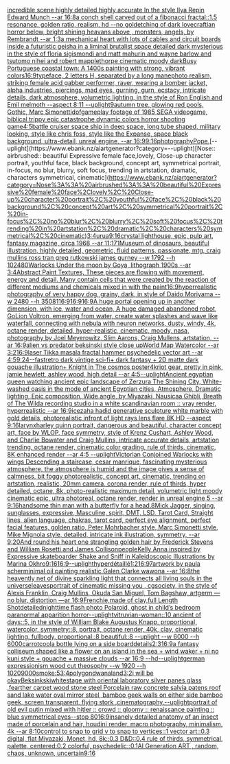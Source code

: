 [incredible scene highly detailed highly accurate In the style Ilya Repin Edward Munch --ar 16:8](https://www.ebank.nz/aiartgenerator?category=incredible%20scene%20highly%20detailed%20highly%20accurate%20In%20the%20style%20Ilya%20Repin%20Edward%20Munch%20--ar%2016%3A8)[a conch shell carved out of a fibonacci fractal::1.5 resonance, golden ratio, realism, hd --no gold](https://www.ebank.nz/aiartgenerator?category=a%20conch%20shell%20carved%20out%20of%20a%20fibonacci%20fractal%3A%3A1.5%20resonance%2C%20golden%20ratio%2C%20realism%2C%20hd%20--no%20gold)[etching of dark lovecraftian horror below, bright shining heavans above , monsters, angels, by Rembrandt --ar 1:3](https://www.ebank.nz/aiartgenerator?category=etching%20of%20dark%20lovecraftian%20horror%20below%2C%20bright%20shining%20heavans%20above%20%2C%20monsters%2C%20angels%2C%20by%20Rembrandt%20--ar%201%3A3)[a mechanical heart with lots of cables and circuit boards inside a futuristic geisha in a liminal brutalist space detailed dark mysterious in the style of floria sigismondi and matt mahurin and wayne barlow and tsutomo nihei and robert mapplethorpe cinematic moody dark](https://www.ebank.nz/aiartgenerator?category=a%20mechanical%20heart%20with%20lots%20of%20cables%20and%20circuit%20boards%20inside%20a%20futuristic%20geisha%20in%20a%20liminal%20brutalist%20space%20detailed%20dark%20mysterious%20in%20the%20style%20of%20floria%20sigismondi%20and%20matt%20mahurin%20and%20wayne%20barlow%20and%20tsutomo%20nihei%20and%20robert%20mapplethorpe%20cinematic%20moody%20dark)[Busy Portuguese coastal town: A 1400s painting with strong, vibrant colors](https://www.ebank.nz/aiartgenerator?category=Busy%20Portuguese%20coastal%20town%3A%20A%201400s%20painting%20with%20strong%2C%20vibrant%20colors)[16:9](https://www.ebank.nz/aiartgenerator?category=16%3A9)[typeface, 2 letters H, separated by a long mane](https://www.ebank.nz/aiartgenerator?category=typeface%2C%202%20letters%20H%2C%20separated%20by%20a%20long%20mane)[photo realism, striking female acid gabber performer, raver, wearing a bomber jacket, alpha industries, piercings,  mad eyes, gurning, gurn, ecstacy, intricate details, dark atmosphere, volumetric lighting, in the style of Ron English and Emil melmoth --aspect 8:11 --uplight](https://www.ebank.nz/aiartgenerator?category=photo%20realism%2C%20striking%20female%20acid%20gabber%20performer%2C%20raver%2C%20wearing%20a%20bomber%20jacket%2C%20alpha%20industries%2C%20piercings%2C%20%20mad%20eyes%2C%20gurning%2C%20gurn%2C%20ecstacy%2C%20intricate%20details%2C%20dark%20atmosphere%2C%20volumetric%20lighting%2C%20in%20the%20style%20of%20Ron%20English%20and%20Emil%20melmoth%20--aspect%208%3A11%20--uplight)[9](https://www.ebank.nz/aiartgenerator?category=9)[autumn tree, glowing red pools, Gothic, Marc Simonetti](https://www.ebank.nz/aiartgenerator?category=autumn%20tree%2C%20glowing%20red%20pools%2C%20Gothic%2C%20Marc%20Simonetti)[dof](https://www.ebank.nz/aiartgenerator?category=dof)[gameplay footage of 1985 SEGA videogame, biblical trippy epic catastrophe dynamic colors horror shooting game](https://www.ebank.nz/aiartgenerator?category=gameplay%20footage%20of%201985%20SEGA%20videogame%2C%20biblical%20trippy%20epic%20catastrophe%20dynamic%20colors%20horror%20shooting%20game)[4:5](https://www.ebank.nz/aiartgenerator?category=4%3A5)[battle cruiser space ship in deep space, long tube shaped, military looking, style like chris foss, style like the Expanse, space black background, ultra-detail, unreal engine, --ar 16:9](https://www.ebank.nz/aiartgenerator?category=battle%20cruiser%20space%20ship%20in%20deep%20space%2C%20long%20tube%20shaped%2C%20military%20looking%2C%20style%20like%20chris%20foss%2C%20style%20like%20the%20Expanse%2C%20space%20black%20background%2C%20ultra-detail%2C%20unreal%20engine%2C%20--ar%2016%3A9)[9:16](https://www.ebank.nz/aiartgenerator?category=9%3A16)[photography](https://www.ebank.nz/aiartgenerator?category=photography)[Pope.](https://www.ebank.nz/aiartgenerator?category=Pope.)[--uplight](https://www.ebank.nz/aiartgenerator?category=--uplight)[Nose:: airbrushed:: beautiful Expressive female face,lovely, Close-up character portrait, youthful face, black background, concept art, symmetrical portrait, in-focus, no blur, blurry, soft focus, trending in artstation, dramatic, characters symmetrical, cinematic](https://www.ebank.nz/aiartgenerator?category=Nose%3A%3A%20airbrushed%3A%3A%20beautiful%20Expressive%20female%20face%2Clovely%2C%20Close-up%20character%20portrait%2C%20youthful%20face%2C%20black%20background%2C%20concept%20art%2C%20symmetrical%20portrait%2C%20in-focus%2C%20no%20blur%2C%20blurry%2C%20soft%20focus%2C%20trending%20in%20artstation%2C%20dramatic%2C%20characters%20symmetrical%2C%20cinematic)[3:4](https://www.ebank.nz/aiartgenerator?category=3%3A4)[urua](https://www.ebank.nz/aiartgenerator?category=urua)[9:16](https://www.ebank.nz/aiartgenerator?category=9%3A16)[crystal lighthouse, epic, pulp art, fantasy magazine, circa 1968 --ar 11:17](https://www.ebank.nz/aiartgenerator?category=crystal%20lighthouse%2C%20epic%2C%20pulp%20art%2C%20fantasy%20magazine%2C%20circa%201968%20--ar%2011%3A17)[1](https://www.ebank.nz/aiartgenerator?category=1)[Museum of dinosaurs, beautiful illustration, highly detailed, geometric, fluid patterns, passionate, mtg, craig mullins ross tran greg rutkowski james gurney --w 1792 --h 1024](https://www.ebank.nz/aiartgenerator?category=Museum%20of%20dinosaurs%2C%20beautiful%20illustration%2C%20highly%20detailed%2C%20geometric%2C%20fluid%20patterns%2C%20passionate%2C%20mtg%2C%20craig%20mullins%20ross%20tran%20greg%20rutkowski%20james%20gurney%20--w%201792%20--h%201024)[80](https://www.ebank.nz/aiartgenerator?category=80)[Warlocks Under the moon by Goya, lithograph 1900s --ar 3:4](https://www.ebank.nz/aiartgenerator?category=Warlocks%20Under%20the%20moon%20by%20Goya%2C%20lithograph%201900s%20--ar%203%3A4)[Abstract Paint Textures, These pieces are flowing with movement, energy and detail. Many contain cells that were created by the reaction of different mediums and chemicals mixed in with the paint](https://www.ebank.nz/aiartgenerator?category=Abstract%20Paint%20Textures%2C%20These%20pieces%20are%20flowing%20with%20movement%2C%20energy%20and%20detail.%20Many%20contain%20cells%20that%20were%20created%20by%20the%20reaction%20of%20different%20mediums%20and%20chemicals%20mixed%20in%20with%20the%20paint)[16:9](https://www.ebank.nz/aiartgenerator?category=16%3A9)[hyperrealistic photography of very happy dog, grainy, dark, in style of Daido Moriyama --w 2480 --h 3508](https://www.ebank.nz/aiartgenerator?category=hyperrealistic%20photography%20of%20very%20happy%20dog%2C%20grainy%2C%20dark%2C%20in%20style%20of%20Daido%20Moriyama%20--w%202480%20--h%203508)[1](https://www.ebank.nz/aiartgenerator?category=1)[16:9](https://www.ebank.nz/aiartgenerator?category=16%3A9)[16:9](https://www.ebank.nz/aiartgenerator?category=16%3A9)[16:9](https://www.ebank.nz/aiartgenerator?category=16%3A9)[A huge portal opening up in another dimension, with ice, water and ocean, A huge damaged abandoned robot, GoLion Voltron, emerging from water, create water splashes and wave like waterfall, connecting with nebula with neuron networks, dusty, windy, 4k, octane render, detailed, hyper-realistic, cinematic, moody, nasa, photography by Joel Meyerowitz, Slim Aarons, Craig Mullens, artstation, --ar 16:9](https://www.ebank.nz/aiartgenerator?category=A%20huge%20portal%20opening%20up%20in%20another%20dimension%2C%20with%20ice%2C%20water%20and%20ocean%2C%20A%20huge%20damaged%20abandoned%20robot%2C%20GoLion%20Voltron%2C%20emerging%20from%20water%2C%20create%20water%20splashes%20and%20wave%20like%20waterfall%2C%20connecting%20with%20nebula%20with%20neuron%20networks%2C%20dusty%2C%20windy%2C%204k%2C%20octane%20render%2C%20detailed%2C%20hyper-realistic%2C%20cinematic%2C%20moody%2C%20nasa%2C%20photography%20by%20Joel%20Meyerowitz%2C%20Slim%20Aarons%2C%20Craig%20Mullens%2C%20artstation%2C%20--ar%2016%3A9)[alien vs predator beksinski style close up](https://www.ebank.nz/aiartgenerator?category=alien%20vs%20predator%20beksinski%20style%20close%20up)[World Map Watercolor --ar 3:2](https://www.ebank.nz/aiartgenerator?category=World%20Map%20Watercolor%20--ar%203%3A2)[16:9](https://www.ebank.nz/aiartgenerator?category=16%3A9)[laser Tikka masala fractal hammer psychedelic vector art --ar 4:5](https://www.ebank.nz/aiartgenerator?category=laser%20Tikka%20masala%20fractal%20hammer%20psychedelic%20vector%20art%20--ar%204%3A5)[9:24](https://www.ebank.nz/aiartgenerator?category=9%3A24)[--fast](https://www.ebank.nz/aiartgenerator?category=--fast)[retro dark vintige sci-fi+ dark fantasy + 2D matte dark gouache illustration+ Knight in The cosmos poster](https://www.ebank.nz/aiartgenerator?category=retro%20dark%20vintige%20sci-fi%2B%20dark%20fantasy%20%2B%202D%20matte%20dark%20gouache%20illustration%2B%20Knight%20in%20The%20cosmos%20poster)[4k](https://www.ebank.nz/aiartgenerator?category=4k)[riot gear, pretty in pink, jamie hewlett, ashley wood, high detail --ar 4:5](https://www.ebank.nz/aiartgenerator?category=riot%20gear%2C%20pretty%20in%20pink%2C%20jamie%20hewlett%2C%20ashley%20wood%2C%20high%20detail%20--ar%204%3A5)[--uplight](https://www.ebank.nz/aiartgenerator?category=--uplight)[Ancient egyptian queen watching ancient epic landscape of Zerzura The Shining City, White-washed oasis in the mode of ancient Egyptian cities, Atmosphere, Dramatic lighting, Epic composition, Wide angle, by Miyazaki, Nausicaa Ghibli, Breath of The Wild](https://www.ebank.nz/aiartgenerator?category=Ancient%20egyptian%20queen%20watching%20ancient%20epic%20landscape%20of%20Zerzura%20The%20Shining%20City%2C%20White-washed%20oasis%20in%20the%20mode%20of%20ancient%20Egyptian%20cities%2C%20Atmosphere%2C%20Dramatic%20lighting%2C%20Epic%20composition%2C%20Wide%20angle%2C%20by%20Miyazaki%2C%20Nausicaa%20Ghibli%2C%20Breath%20of%20The%20Wild)[a recording studio in a white scandinavian room :: vray render, hyperrealistic --ar 16:9](https://www.ebank.nz/aiartgenerator?category=a%20recording%20studio%20in%20a%20white%20scandinavian%20room%20%3A%3A%20vray%20render%2C%20hyperrealistic%20--ar%2016%3A9)[ice](https://www.ebank.nz/aiartgenerator?category=ice)[zaha hadid generative sculpture white marble with gold details, photorealistic infront of light rays lens flare 8K HD --aspect 9:16](https://www.ebank.nz/aiartgenerator?category=zaha%20hadid%20generative%20sculpture%20white%20marble%20with%20gold%20details%2C%20photorealistic%20infront%20of%20light%20rays%20lens%20flare%208K%20HD%20--aspect%209%3A16)[larynx](https://www.ebank.nz/aiartgenerator?category=larynx)[harley quinn portrait, dangerous and beautiful, character concept art, face by WLOP, face symmetry, style of Krenz Cushart, Ashley Wood, and Charlie Bowater and Craig Mullins, intricate accurate details, artstation trending, octane render, cinematic color grading, rule of thirds, cinematic, 8K enhanced render --ar 4:5 --uplight](https://www.ebank.nz/aiartgenerator?category=harley%20quinn%20portrait%2C%20dangerous%20and%20beautiful%2C%20character%20concept%20art%2C%20face%20by%20WLOP%2C%20face%20symmetry%2C%20style%20of%20Krenz%20Cushart%2C%20Ashley%20Wood%2C%20and%20Charlie%20Bowater%20and%20Craig%20Mullins%2C%20intricate%20accurate%20details%2C%20artstation%20trending%2C%20octane%20render%2C%20cinematic%20color%20grading%2C%20rule%20of%20thirds%2C%20cinematic%2C%208K%20enhanced%20render%20--ar%204%3A5%20--uplight)[Victorian Conjoined Warlocks with wings Descending a staircase, cesar manrique, fascinating mysterious atmosphere, the atmosphere is humid and the image gives a sense of calmness, bit foggy photorealistic, concept art, cinematic, trending on artstation, realistic, 20mm camera, corona render, rule of thirds, hyper detailed, octane, 8k, photo-realistic maximum detail, volumetric light moody cinematic epic, ultra photoreal, octane render, render in unreal engine 5 --ar 9:16](https://www.ebank.nz/aiartgenerator?category=Victorian%20Conjoined%20Warlocks%20with%20wings%20Descending%20a%20staircase%2C%20cesar%20manrique%2C%20fascinating%20mysterious%20atmosphere%2C%20the%20atmosphere%20is%20humid%20and%20the%20image%20gives%20a%20sense%20of%20calmness%2C%20bit%20foggy%20photorealistic%2C%20concept%20art%2C%20cinematic%2C%20trending%20on%20artstation%2C%20realistic%2C%2020mm%20camera%2C%20corona%20render%2C%20rule%20of%20thirds%2C%20hyper%20detailed%2C%20octane%2C%208k%2C%20photo-realistic%20maximum%20detail%2C%20volumetric%20light%20moody%20cinematic%20epic%2C%20ultra%20photoreal%2C%20octane%20render%2C%20render%20in%20unreal%20engine%205%20--ar%209%3A16)[handsome thin man with a butterfly for a head](https://www.ebank.nz/aiartgenerator?category=handsome%20thin%20man%20with%20a%20butterfly%20for%20a%20head)[.8](https://www.ebank.nz/aiartgenerator?category=.8)[Mick Jagger, singing, sunglasses, expressive, Masculine, spirit, DMT, LSD, Tarot Card, Straight lines, alien language, chakras, tarot card, perfect eye alignment, perfect facial features, golden ratio, Peter Mohrbacher style, Marc Simonetti style, Mike Mignola style, detailed, intricate ink illustration, symmetry, --ar 9:20](https://www.ebank.nz/aiartgenerator?category=Mick%20Jagger%2C%20singing%2C%20sunglasses%2C%20expressive%2C%20Masculine%2C%20spirit%2C%20DMT%2C%20LSD%2C%20Tarot%20Card%2C%20Straight%20lines%2C%20alien%20language%2C%20chakras%2C%20tarot%20card%2C%20perfect%20eye%20alignment%2C%20perfect%20facial%20features%2C%20golden%20ratio%2C%20Peter%20Mohrbacher%20style%2C%20Marc%20Simonetti%20style%2C%20Mike%20Mignola%20style%2C%20detailed%2C%20intricate%20ink%20illustration%2C%20symmetry%2C%20--ar%209%3A20)[And round his heart one strangling golden hair by Frederick Stevens and William Rosetti and James Collison](https://www.ebank.nz/aiartgenerator?category=And%20round%20his%20heart%20one%20strangling%20golden%20hair%20by%20Frederick%20Stevens%20and%20William%20Rosetti%20and%20James%20Collison)[people](https://www.ebank.nz/aiartgenerator?category=people)[Kelly Anna inspired by Expressive skateboarder Shake and Sniff in Kaleidoscopic Illustrations by Marina Okhro](https://www.ebank.nz/aiartgenerator?category=Kelly%20Anna%20inspired%20by%20Expressive%20skateboarder%20Shake%20and%20Sniff%20in%20Kaleidoscopic%20Illustrations%20by%20Marina%20Okhro)[9:16](https://www.ebank.nz/aiartgenerator?category=9%3A16)[16:9](https://www.ebank.nz/aiartgenerator?category=16%3A9)[--uplight](https://www.ebank.nz/aiartgenerator?category=--uplight)[hyperdétaillé](https://www.ebank.nz/aiartgenerator?category=hyperd%C3%A9taill%C3%A9)[1:2](https://www.ebank.nz/aiartgenerator?category=1%3A2)[16:9](https://www.ebank.nz/aiartgenerator?category=16%3A9)[7](https://www.ebank.nz/aiartgenerator?category=7)[artwork by paula scher](https://www.ebank.nz/aiartgenerator?category=artwork%20by%20paula%20scher)[minimal oil painting realistic Galen Clarke wawona --ar 16:8](https://www.ebank.nz/aiartgenerator?category=minimal%20oil%20painting%20realistic%20Galen%20Clarke%20wawona%20--ar%2016%3A8)[the heavently net of divine sparkling light that connects all living souls in the universe](https://www.ebank.nz/aiartgenerator?category=the%20heavently%20net%20of%20divine%20sparkling%20light%20that%20connects%20all%20living%20souls%20in%20the%20universe)[leaves](https://www.ebank.nz/aiartgenerator?category=leaves)[portrait of cinematic missing you , cgsociety, in the style of Alexis Franklin, Craig Mullins, Okuda San Miguel, Tom Bagshaw, artgerm —no blur, distortion —ar 16:9](https://www.ebank.nz/aiartgenerator?category=portrait%20of%20cinematic%20missing%20you%20%2C%20cgsociety%2C%20in%20the%20style%20of%20Alexis%20Franklin%2C%20Craig%20Mullins%2C%20Okuda%20San%20Miguel%2C%20Tom%20Bagshaw%2C%20artgerm%20%E2%80%94no%20blur%2C%20distortion%20%E2%80%94ar%2016%3A9)[Frenchie,made of clay,full Length Shot](https://www.ebank.nz/aiartgenerator?category=Frenchie%2Cmade%20of%20clay%2Cfull%20Length%20Shot)[detailed](https://www.ebank.nz/aiartgenerator?category=detailed)[nighttime flash photo Polaroid, ghost in child’s bedroom paranormal apparition horror](https://www.ebank.nz/aiartgenerator?category=nighttime%20flash%20photo%20Polaroid%2C%20ghost%20in%20child%E2%80%99s%20bedroom%20paranormal%20apparition%20horror)[--uplight](https://www.ebank.nz/aiartgenerator?category=--uplight)[vitruvian-woman::10 ancient of days::5, in the style of William Blake Augustus Knapp, proportional, watercolor, symmetry::8, portrait, octane render, 40k, clay, cinematic lighting, fullbody, proportional::8 beautiful::8 --uplight --w 6000 --h 6000](https://www.ebank.nz/aiartgenerator?category=vitruvian-woman%3A%3A10%20ancient%20of%20days%3A%3A5%2C%20in%20the%20style%20of%20William%20Blake%20Augustus%20Knapp%2C%20proportional%2C%20watercolor%2C%20symmetry%3A%3A8%2C%20portrait%2C%20octane%20render%2C%2040k%2C%20clay%2C%20cinematic%20lighting%2C%20fullbody%2C%20proportional%3A%3A8%20beautiful%3A%3A8%20--uplight%20--w%206000%20--h%206000)[carrot](https://www.ebank.nz/aiartgenerator?category=carrot)[cool](https://www.ebank.nz/aiartgenerator?category=cool)[a bottle lying on a side board](https://www.ebank.nz/aiartgenerator?category=a%20bottle%20lying%20on%20a%20side%20board)[details](https://www.ebank.nz/aiartgenerator?category=details)[2:3](https://www.ebank.nz/aiartgenerator?category=2%3A3)[16:9](https://www.ebank.nz/aiartgenerator?category=16%3A9)[a fantasy colliseum shaped like a flower on an island in the sea + wind waker + ni no kuni style + gouache + massive clouds --ar 16:9 --hd](https://www.ebank.nz/aiartgenerator?category=a%20fantasy%20colliseum%20shaped%20like%20a%20flower%20on%20an%20island%20in%20the%20sea%20%2B%20wind%20waker%20%2B%20ni%20no%20kuni%20style%20%2B%20gouache%20%2B%20massive%20clouds%20--ar%2016%3A9%20--hd)[--uplight](https://www.ebank.nz/aiartgenerator?category=--uplight)[german expressionism wood cut theosophy --w 1920 --h 1020](https://www.ebank.nz/aiartgenerator?category=german%20expressionism%20wood%20cut%20theosophy%20--w%201920%20--h%201020)[9000](https://www.ebank.nz/aiartgenerator?category=9000)[smoke:5](https://www.ebank.nz/aiartgenerator?category=smoke%3A5)[3:4](https://www.ebank.nz/aiartgenerator?category=3%3A4)[polygondwanaland](https://www.ebank.nz/aiartgenerator?category=polygondwanaland)[3:2](https://www.ebank.nz/aiartgenerator?category=3%3A2)[i will be okay](https://www.ebank.nz/aiartgenerator?category=i%20will%20be%20okay)[Beksinkski](https://www.ebank.nz/aiartgenerator?category=Beksinkski)[white](https://www.ebank.nz/aiartgenerator?category=white)[stage with oriental laboratory silver panes glass ,fearther carpet wood stone steel Porcelain raw concrete salvia patens roof sand lake water oval mirror steel, bamboo geek walls on either side bamboo geek, screen transparent, flying stork ,cinematography,](https://www.ebank.nz/aiartgenerator?category=stage%20with%20oriental%20laboratory%20silver%20panes%20glass%20%2Cfearther%20carpet%20wood%20stone%20steel%20Porcelain%20raw%20concrete%20salvia%20patens%20roof%20sand%20lake%20water%20oval%20mirror%20steel%2C%20bamboo%20geek%20walls%20on%20either%20side%20bamboo%20geek%2C%20screen%20transparent%2C%20flying%20stork%20%2Ccinematography%2C)[--uplight](https://www.ebank.nz/aiartgenerator?category=--uplight)[portrait of old evil putin mixed with hitler :: crowd :: gloomy :: renaissance painting :: blue symmetrical eyes--stop 80](https://www.ebank.nz/aiartgenerator?category=portrait%20of%20old%20evil%20putin%20mixed%20with%20hitler%20%3A%3A%20crowd%20%3A%3A%20gloomy%20%3A%3A%20renaissance%20painting%20%3A%3A%20blue%20symmetrical%20eyes--stop%2080)[16:9](https://www.ebank.nz/aiartgenerator?category=16%3A9)[insanely detailed  anatomy  of an insect  made of  porcelain and hair, houdini render, macro photography,  minimalism, 4k --ar 8:10](https://www.ebank.nz/aiartgenerator?category=insanely%20detailed%20%20anatomy%20%20of%20an%20insect%20%20made%20of%20%20porcelain%20and%20hair%2C%20houdini%20render%2C%20macro%20photography%2C%20%20minimalism%2C%204k%20--ar%208%3A10)[control to snap to grid v to snap to vertices::1 vector art::0.3 digital, flat Miyazaki, Monet, hd, 8k::0.3 D&D::0.4 rule of thirds, symmetrical, palette, centered:0.2 colorful, psychedelic::0.1](https://www.ebank.nz/aiartgenerator?category=control%20to%20snap%20to%20grid%20v%20to%20snap%20to%20vertices%3A%3A1%20vector%20art%3A%3A0.3%20digital%2C%20flat%20Miyazaki%2C%20Monet%2C%20hd%2C%208k%3A%3A0.3%20D%26D%3A%3A0.4%20rule%20of%20thirds%2C%20symmetrical%2C%20palette%2C%20centered%3A0.2%20colorful%2C%20psychedelic%3A%3A0.1)[AI Generation ART , random, chaos, unknown, uncertain](https://www.ebank.nz/aiartgenerator?category=AI%20Generation%20ART%20%2C%20random%2C%20chaos%2C%20unknown%2C%20uncertain)[9:16](https://www.ebank.nz/aiartgenerator?category=9%3A16)